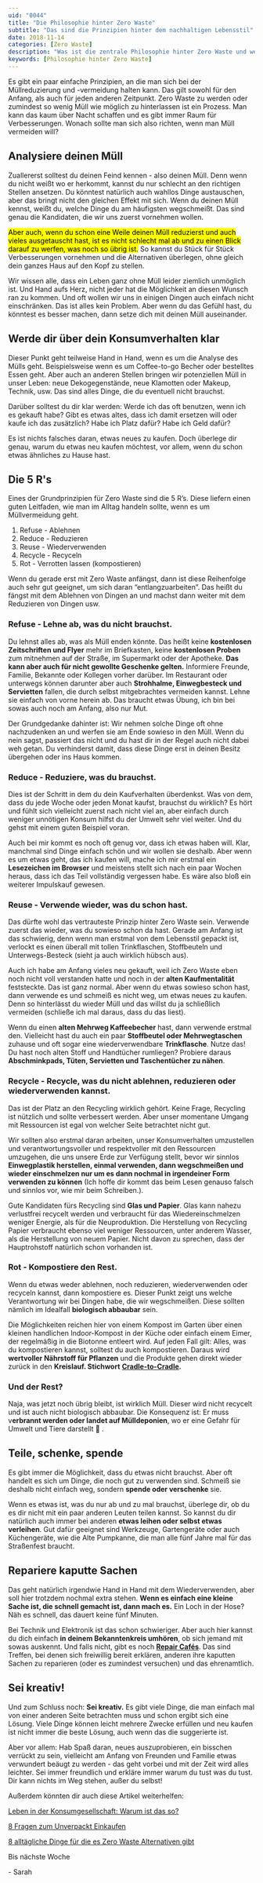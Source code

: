 ```yaml
---
uid: "0044"
title: "Die Philosophie hinter Zero Waste"
subtitle: "Das sind die Prinzipien hinter dem nachhaltigen Lebensstil"
date: 2018-11-14
categories: [Zero Waste]
description: "Was ist die zentrale Philosophie hinter Zero Waste und welche Prinzipien solltest du verfolgen, wenn dir dieser Lebensstsil wichtig ist? Ich verrate es dir!"
keywords: [Philosophie hinter Zero Waste]
---
```

Es gibt ein paar einfache Prinzipien, an die man sich bei der Müllreduzierung und -vermeidung halten kann. Das gilt sowohl für den Anfang, als auch für jeden anderen Zeitpunkt. Zero Waste zu werden oder zumindest so wenig Müll wie möglich zu hinterlassen ist ein Prozess. Man kann das kaum über Nacht schaffen und es gibt immer Raum für Verbesserungen. Wonach sollte man sich also richten, wenn man Müll vermeiden will?

## Analysiere deinen Müll
Zuallererst solltest du deinen Feind kennen - also deinen Müll. Denn wenn du nicht weißt wo er herkommt, kannst du nur schlecht an den richtigen Stellen ansetzen. Du könntest natürlich auch wahllos Dinge austauschen, aber das bringt nicht den gleichen Effekt mit sich. Wenn du deinen Müll kennst, weißt du, welche Dinge du am häufigsten wegschmeißt. Das sind genau die Kandidaten, die wir uns zuerst vornehmen wollen.

<mark>Aber auch, wenn du schon eine Weile deinen Müll reduzierst und auch vieles ausgetauscht hast, ist es nicht schlecht mal ab und zu einen Blick darauf zu werfen, was noch so übrig ist.</mark> So kannst du Stück für Stück Verbesserungen vornehmen und die Alternativen überlegen, ohne gleich dein ganzes Haus auf den Kopf zu stellen.

Wir wissen alle, dass ein Leben ganz ohne Müll leider ziemlich unmöglich ist. Und Hand aufs Herz, nicht jeder hat die Möglichkeit an diesen Wunsch ran zu kommen. Und oft wollen wir uns in einigen Dingen auch einfach nicht einschränken. Das ist alles kein Problem. Aber wenn du das Gefühl hast, du könntest es besser machen, dann setze dich mit deinen Müll auseinander.

## Werde dir über dein Konsum&shy;verhalten klar
Dieser Punkt geht teilweise Hand in Hand, wenn es um die Analyse des Mülls geht. Beispielsweise wenn es um Coffee-to-go Becher oder bestelltes Essen geht. Aber auch an anderen Stellen bringen wir potenziellen Müll in unser Leben: neue Dekogegenstände, neue Klamotten oder Makeup, Technik, usw. Das sind alles Dinge, die du eventuell nicht brauchst.

Darüber solltest du dir klar werden: Werde ich das oft benutzen, wenn ich es gekauft habe? Gibt es etwas altes, dass ich damit ersetzen will oder kaufe ich das zusätzlich? Habe ich Platz dafür? Habe ich Geld dafür?

Es ist nichts falsches daran, etwas neues zu kaufen. Doch überlege dir genau, warum du etwas neu kaufen möchtest, vor allem, wenn du schon etwas ähnliches zu Hause hast.

## Die 5 R's
Eines der Grundprinzipien für Zero Waste sind die 5 R’s. Diese liefern einen guten Leitfaden, wie man im Alltag handeln sollte, wenn es um Müllvermeidung geht.

  1. Refuse - Ablehnen
  2. Reduce - Reduzieren
  3. Reuse - Wiederverwenden
  4. Recycle - Recyceln
  5. Rot - Verrotten lassen (kompostieren)

Wenn du gerade erst mit Zero Waste anfängst, dann ist diese Reihenfolge auch sehr gut geeignet, um sich daran “entlangzuarbeiten”. Das heißt du fängst mit dem Ablehnen von Dingen an und machst dann weiter mit dem Reduzieren von Dingen usw.

### Refuse - Lehne ab, was du nicht brauchst.
Du lehnst alles ab, was als Müll enden könnte. Das heißt keine **kostenlosen Zeitschriften und Flyer** mehr im Briefkasten, keine **kostenlosen Proben** zum mitnehmen auf der Straße, im Supermarkt oder der Apotheke. **Das kann aber auch für nicht gewollte Geschenke gelten.** Informiere Freunde, Familie, Bekannte oder Kollegen vorher darüber. Im Restaurant oder unterwegs können darunter aber auch **Strohhalme, Einwegbesteck und Servietten** fallen, die durch selbst mitgebrachtes vermeiden kannst. Lehne sie einfach von vorne herein ab. Das braucht etwas Übung, ich bin bei sowas auch noch am Anfang, also nur Mut.

Der Grundgedanke dahinter ist: Wir nehmen solche Dinge oft ohne nachzudenken an und werfen sie am Ende sowieso in den Müll. Wenn du nein sagst, passiert das nicht und du hast dir in der Regel auch nicht dabei weh getan. Du verhinderst damit, dass diese Dinge erst in deinen Besitz übergehen oder ins Haus kommen.

### Reduce - Reduziere, was du brauchst.
Dies ist der Schritt in dem du dein Kaufverhalten überdenkst. Was von dem, dass du jede Woche oder jeden Monat kaufst, brauchst du wirklich? Es hört und fühlt sich vielleicht zuerst nach nicht viel an, aber einfach durch weniger unnötigen Konsum hilfst du der Umwelt sehr viel weiter. Und du gehst mit einem guten Beispiel voran.

Auch bei mir kommt es noch oft genug vor, dass ich etwas haben will. Klar, manchmal sind Dinge einfach schön und wir wollen sie deshalb. Aber wenn es um etwas geht, das ich kaufen will, mache ich mir erstmal ein **Lesezeichen im Browser** und meistens stellt sich nach ein paar Wochen heraus, dass ich das Teil vollständig vergessen habe. Es wäre also bloß ein weiterer Impulskauf gewesen.

### Reuse - Verwende wieder, was du schon hast.
Das dürfte wohl das vertrauteste Prinzip hinter Zero Waste sein. Verwende zuerst das wieder, was du sowieso schon da hast. Gerade am Anfang ist das schwierig, denn wenn man erstmal von dem Lebensstil gepackt ist, verlockt es einen überall mit tollen Trinkflaschen, Stoffbeuteln und Unterwegs-Besteck (sieht ja auch wirklich hübsch aus).

Auch ich habe am Anfang vieles neu gekauft, weil ich Zero Waste eben noch nicht voll verstanden hatte und noch in der **alten Kaufmentalität** feststeckte. Das ist ganz normal. Aber wenn du etwas sowieso schon hast, dann verwende es und schmeiß es nicht weg, um etwas neues zu kaufen. Denn so hinterlässt du wieder Müll und das willst du ja schließlich vermeiden (schließe ich mal daraus, dass du das liest).

Wenn du einen **alten Mehrweg Kaffeebecher** hast, dann verwende erstmal den. Vielleicht hast du auch ein paar **Stoffbeutel oder Mehrwegtaschen** zuhause und oft sogar eine wiederverwendbare **Trinkflasche**. Nutze das! Du hast noch alten Stoff und Handtücher rumliegen? Probiere daraus **Abschminkpads, Tüten, Servietten und Taschentücher zu nähen**.

### Recycle - Recycle, was du nicht ablehnen, reduzieren oder wiederverwenden kannst.
Das ist der Platz an den Recycling wirklich gehört. Keine Frage, Recycling ist nützlich und sollte verbessert werden. Aber unser momentane Umgang mit Ressourcen ist egal von welcher Seite betrachtet nicht gut.

Wir sollten also erstmal daran arbeiten, unser Konsumverhalten umzustellen und verantwortungsvoller und respektvoller mit den Ressourcen umzugehen, die uns unsere Erde zur Verfügung stellt, bevor wir sinnlos **Einwegplastik herstellen, einmal verwenden, dann wegschmeißen und wieder einschmelzen nur um es dann nochmal in irgendeiner Form verwenden zu können** (Ich hoffe dir kommt das beim Lesen genauso falsch und sinnlos vor, wie mir beim Schreiben.).

Gute Kandidaten fürs Recycling sind **Glas und Papier**. Glas kann nahezu verlustfrei recycelt werden und verbraucht für das Wiedereinschmelzen weniger Energie, als für die Neuproduktion. Die Herstellung von Recycling Papier verbraucht ebenso viel weniger Ressourcen, unter anderem Wasser, als die Herstellung von neuem Papier. Nicht davon zu sprechen, dass der Hauptrohstoff natürlich schon vorhanden ist.

### Rot - Kompostiere den Rest.
Wenn du etwas weder ablehnen, noch reduzieren, wiederverwenden oder recyceln kannst, dann kompostiere es. Dieser Punkt zeigt uns welche Verantwortung wir bei Dingen habe, die wir wegschmeißen. Diese sollten nämlich im Idealfall **biologisch abbaubar** sein.

Die Möglichkeiten reichen hier von einem Kompost im Garten über einen kleinen handlichen Indoor-Kompost in der Küche oder einfach einem Eimer, der regelmäßig in die Biotonne entleert wird. Auf jeden Fall gilt: Alles, was du kompostieren kannst, solltest du auch kompostieren. Daraus wird **wertvoller Nährstoff für Pflanzen** und die Produkte gehen direkt wieder zurück in den **Kreislauf. Stichwort** [**Cradle-to-Cradle**](https://de.wikipedia.org/wiki/Cradle_to_Cradle)**.**

### Und der Rest?
Naja, was jetzt noch übrig bleibt, ist wirklich Müll. Dieser wird nicht recycelt und ist auch nicht biologisch abbaubar. Die Konsequenz ist: Er muss v**erbrannt werden oder landet auf Mülldeponien**, wo er eine Gefahr für Umwelt und Tiere darstellt 🙁 .

## Teile, schenke, spende
Es gibt immer die Möglichkeit, dass du etwas nicht brauchst. Aber oft handelt es sich um Dinge, die noch gut zu verwenden sind. Schmeiß sie deshalb nicht einfach weg, sondern **spende oder verschenke** sie.

Wenn es etwas ist, was du nur ab und zu mal brauchst, überlege dir, ob du es dir nicht mit ein paar anderen Leuten teilen kannst. So kannst du dir natürlich auch immer bei anderen **etwas leihen oder selbst etwas verleihen**. Gut dafür geeignet sind Werkzeuge, Gartengeräte oder auch Küchengeräte, wie die Alte Pumpkanne, die man alle fünf Jahre mal für das Straßenfest braucht.

## Repariere kaputte Sachen
Das geht natürlich irgendwie Hand in Hand mit dem Wiederverwenden, aber soll hier trotzdem nochmal extra stehen. **Wenn es einfach eine kleine Sache ist, die schnell gemacht ist, dann mach es.** Ein Loch in der Hose? Näh es schnell, das dauert keine fünf Minuten.

Bei Technik und Elektronik ist das schon schwieriger. Aber auch hier kannst du dich einfach **in deinem Bekanntenkreis umhören**, ob sich jemand mit sowas auskennt. Und falls nicht, gibt es noch [**Repair Cafés**](https://repaircafe.org/de/). Das sind Treffen, bei denen sich freiwillig bereit erklären, anderen ihre kaputten Sachen zu reparieren (oder es zumindest versuchen) und das ehrenamtlich.

## Sei kreativ!
Und zum Schluss noch: **Sei kreativ.** Es gibt viele Dinge, die man einfach mal von einer anderen Seite betrachten muss und schon ergibt sich eine Lösung. Viele Dinge können leicht mehrere Zwecke erfüllen und neu kaufen ist nicht immer die beste Lösung, auch wenn das die suggerierte ist.

Aber vor allem: Hab Spaß daran, neues auszuprobieren, ein bisschen verrückt zu sein, vielleicht am Anfang von Freunden und Familie etwas verwundert beäugt zu werden - das geht vorbei und mit der Zeit wird alles leichter. Sei immer freundlich und erkläre immer warum du tust was du tust. Dir kann nichts im Weg stehen, außer du selbst!

Außerdem könnten dir auch diese Artikel weiterhelfen:

[Leben in der Konsumgesellschaft: Warum ist das so?](/blog/leben-in-der-konsumgesellschaft)

[8 Fragen zum Unverpackt Einkaufen](/blog/8-fragen-zum-unverpackt-einkaufen)

[8 alltägliche Dinge für die es Zero Waste Alternativen gibt](/blog/8-alltaegliche-dinge-fuer-die-es-zero-waste-alternativen-gibt)

Bis nächste Woche

\- Sarah
